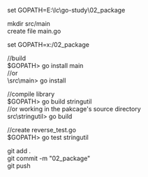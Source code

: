 
set GOPATH=E:\lc\go-study\02_package  

mkdir src/main  
create file main.go  

set GOPATH=x:/02_package  

//build  
$GOPATH> go install main  
//or   
\src\main> go install  

//compile library   
$GOPATH> go build stringutil  
//or working in the pakcage's source directory  
src\stringutil\> go build  

//create reverse_test.go  
$GOPATH> go test stringutil  


git add .  
git commit -m "02_package"  
git push  